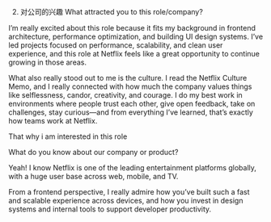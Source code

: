 2. 对公司的兴趣
What attracted you to this role/company?

I’m really excited about this role because it fits my background in frontend architecture, performance optimization, and building UI design systems. I’ve led projects focused on performance, scalability, and clean user experience, and this role at Netflix feels like a great opportunity to continue growing in those areas.

What also really stood out to me is the culture. I read the Netflix Culture Memo, and I really connected with how much the company values things like selflessness, candor, creativity, and courage. I do my best work in environments where people trust each other, give open feedback, take on challenges, stay curious—and from everything I’ve learned, that’s exactly how teams work at Netflix.

That why i am interested in this role



What do you know about our company or product?

Yeah! I know Netflix is one of the leading entertainment platforms globally, with a huge user base across web, mobile, and TV.

From a frontend perspective, I really admire how you’ve built such a fast and scalable experience across devices, and how you invest in design systems and internal tools to support developer productivity.

